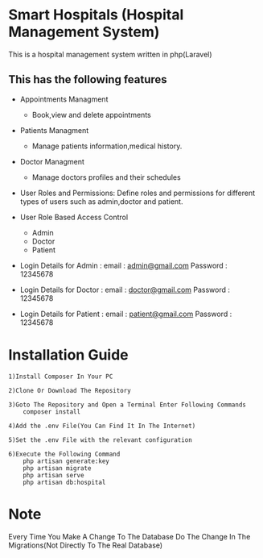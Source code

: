 # Smart Hospitals (Hospital Management System)
This is a hospital management system written in php(Laravel)

## This has the following features
* Appointments Managment
    * Book,view and delete appointments
* Patients Managment
    * Manage patients information,medical history.
* Doctor Managment
    * Manage doctors profiles and their schedules  
* User Roles and Permissions: Define roles and permissions for different types of users such as admin,doctor and patient.
    

* User Role Based Access Control
    * Admin
    * Doctor
    * Patient
* Login Details for Admin :
email : admin@gmail.com
Password : 12345678

* Login Details for Doctor :
email : doctor@gmail.com
Password : 12345678

* Login Details for Patient :
email : patient@gmail.com
Password : 12345678

 
# Installation Guide
    1)Install Composer In Your PC
    
    2)Clone Or Download The Repository
    
    3)Goto The Repository and Open a Terminal Enter Following Commands 
        composer install
    
    4)Add the .env File(You Can Find It In The Internet)
    
    5)Set the .env File with the relevant configuration
    
    6)Execute the Following Command
        php artisan generate:key
        php artisan migrate
        php artisan serve
        php artisan db:hospital
    

# Note

Every Time You Make A Change To The Database Do The Change In The Migrations(Not Directly To The Real Database)









































